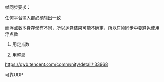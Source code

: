帧同步要求：

任何平台输入都必须输出一致

而浮点数本身存储有不同，所以运算结果可能不确定，所以在帧同步中要避免使用浮点数

1. 用定点数

2. 用整型

https://gwb.tencent.com/community/detail/133968



可靠UDP